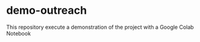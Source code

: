 # demo-outreach
This repository execute a demonstration of the project with a Google Colab Notebook
